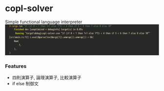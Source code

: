 # copl-solver
Simple functional language interpreter
![copl.png](copl.png)

### Features
- 四則演算子, 論理演算子, 比較演算子
- if else 制御文
